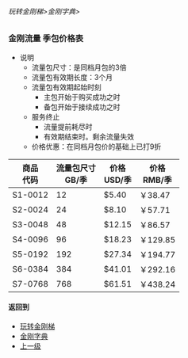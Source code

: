 ###### 玩转金刚梯>金刚字典>
### 金刚流量 季包价格表

- 说明
  - 流量包尺寸：是同档月包的3倍
  - 流量包有效期长度：3个月
  - 流量包有效期起始时刻
    - 主包开始于购买成功之时
    - 备包开始于接续成功之时
  - 服务终止
    - 流量提前耗尽时
    - 有效期结束时。剩余流量失效
  - 价格优惠：在同档月包价的基础上已打9折

|商品<Br>代码|流量包尺寸<Br>GB/季|价格<Br>USD/季|价格<Br>RMB/季|
|-------| ------|-------|----------| 
|S1-0012|     12|  $5.40|   ￥38.47|
|S2-0024|     24|  $8.10|   ￥57.71| 
|S3-0048|     48| $12.15|   ￥86.57| 
|S4-0096|     96| $18.23|  ￥129.85| 
|S5-0192|    192| $27.34|  ￥194.77|
|S6-0384|    384| $41.01|  ￥292.16| 
|S7-0768|    768| $61.51|  ￥438.24| 


#### 返回到
- [玩转金刚梯](https://github.com/a2zitpro/web/blob/master/LadderFree/A.md)
- [金刚字典](https://github.com/a2zitpro/web/blob/master/LadderFree/kkDictionary/KKDictionary.md)
- [上一级](https://github.com/a2zitpro/web/blob/master/LadderFree/kkDictionary/KKDatatrafficPriceOfLadderKKID_V2.md)

